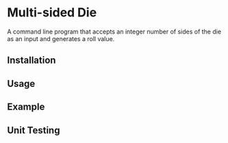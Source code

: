 # Multi-sided Die

A command line program that accepts an integer number of sides of the die as an input and generates a roll value.

## Installation


## Usage


## Example


## Unit Testing

